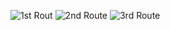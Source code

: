 ![1st Rout](https://github.com/user-attachments/assets/8fb3ad4d-a02d-4dd1-8505-ace822616db0)
![2nd Route](https://github.com/user-attachments/assets/98392ef0-e15e-4de8-8350-aff57dcd1f36)
![3rd Route](https://github.com/user-attachments/assets/321f41c2-e098-4565-996d-58970a79f309)
